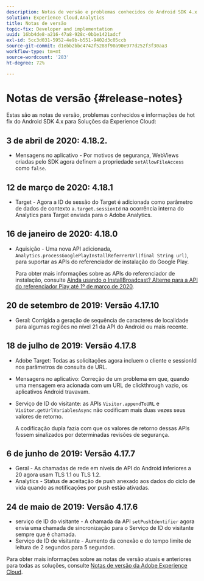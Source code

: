 ```yaml
---
description: Notas de versão e problemas conhecidos do Android SDK 4.x para Soluções da Experience Cloud.
solution: Experience Cloud,Analytics
title: Notas de versão
topic-fix: Developer and implementation
uuid: 16bb4de8-a216-47a8-928c-0b1e1421adcf
exl-id: 5cc3d031-5952-4e9b-b551-9402d3c05ccb
source-git-commit: d1ebb2bbc4742f5288f90a90e977d252f3f30aa3
workflow-type: tm+mt
source-wordcount: '283'
ht-degree: 72%

---
```


# Notas de versão {#release-notes}

Estas são as notas de versão, problemas conhecidos e informações de hot fix do Android SDK 4.x para Soluções da Experience Cloud:

## 3 de abril de 2020: 4.18.2.

* Mensagens no aplicativo - Por motivos de segurança, WebViews criadas pelo SDK agora definem a propriedade `setAllowFileAccess` como `false`.

## 12 de março de 2020: 4.18.1

* Target - Agora a ID de sessão do Target é adicionada como parâmetro de dados de contexto `a.target.sessionId` na ocorrência interna do Analytics para Target enviada para o Adobe Analytics.

## 16 de janeiro de 2020: 4.18.0

* Aquisição - Uma nova API adicionada, `Analytics.processGooglePlayInstallReferrerUrl(final String url)`, para suportar as APIs do referenciador de instalação do Google Play.

   Para obter mais informações sobre as APIs do referenciador de instalação, consulte [Ainda usando o InstallBroadcast? Alterne para a API do referenciador Play até 1º de março de 2020](https://android-developers.googleblog.com/2019/11/still-using-installbroadcast-switch-to.html).

## 20 de setembro de 2019: Versão 4.17.10

* Geral: Corrigida a geração de sequência de caracteres de localidade para algumas regiões no nível 21 da API do Android ou mais recente.

## 18 de julho de 2019: Versão 4.17.8

* Adobe Target: Todas as solicitações agora incluem o cliente e sessionId nos parâmetros de consulta de URL.
* Mensagens no aplicativo: Correção de um problema em que, quando uma mensagem era acionada com um URL de clickthrough vazio, os aplicativos Android travavam.
* Serviço de ID do visitante: as APIs `Visitor.appendToURL` e `Visitor.getUrlVariablesAsync` não codificam mais duas vezes seus valores de retorno.

   A codificação dupla fazia com que os valores de retorno dessas APIs fossem sinalizados por determinadas revisões de segurança.

## 6 de junho de 2019: Versão 4.17.7

* Geral - As chamadas de rede em níveis de API do Android inferiores a 20 agora usam TLS 1.1 ou TLS 1.2.
* Analytics - Status de aceitação de push anexado aos dados do ciclo de vida quando as notificações por push estão ativadas.

## 24 de maio de 2019: Versão 4.17.6

* serviço de ID do visitante - A chamada da API `setPushIdentifier` agora envia uma chamada de sincronização para o Serviço de ID do visitante sempre que é chamada.
* Serviço de ID de visitante - Aumento da conexão e do tempo limite de leitura de 2 segundos para 5 segundos.

Para obter mais informações sobre as notas de versão atuais e anteriores para todas as soluções, consulte [Notas de versão da Adobe Experience Cloud](https://experienceleague.adobe.com/docs/release-notes/experience-cloud/current.html?lang=pt-BR).
